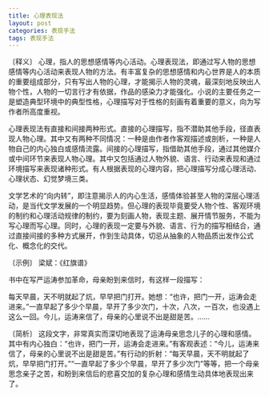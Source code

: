 ```yaml
---
title: 心理表现法
layout: post
categories: 表现手法
tags: 表现手法
---
```


〔释义〕 心理，指人的思想感情等内心活动。心理表现法，即通过写人物的思想感情等内心活动来表现人物的方法。有丰富复杂的思想感情和内心世界是人的本质的重要组成部分，只有写出人物的心理，才能揭示人物的灵魂，最深刻地反映出人物个性，人物的一切言行才有依据，作品的感染力才能强化。小说的主要任务之一是塑造典型环境中的典型性格，心理描写对于性格的刻画有着重要的意义，向为写作者所高度重视。

心理表现法有直接和间接两种形式。直接的心理描写，指不潜助其他手段，径直表现人物心理。其中又有两种不同情况：一种是由作者作客观描述或剖析，一种是人物自己的内心独白或感情流露。间接的心理描写，指借助其他手段，通过其他媒介或中间环节来表现人物心理。其中又包括通过人物外貌、语言、行动来表现和通过环境描写来表现诸种形式。有人根据表现的心理内容，把心理描写分成心理活动、心理状态、幻觉梦境三类。

文学艺术的“向内转”，即注意揭示人的内心生活，感情体验甚至人物的深层心理活动，是当代文学发展的一个明显趋势。但心理的表现毕竟要受人物个性、客观环境的制约和心理活动规律的制约，要为刻画人物，表现主题、展开情节服务，不能为写心理而写心理。同时，心理的表现一定要与外貌、语言、行为的描写相结合，通过直接间接的多种方式展开，作到生动具体，切忌从抽象的人物品质出发作公式化、概念化的交代。

〔示例〕 梁斌：《红旗谱》

书中在写严运涛参加革命，母亲盼到来信时，有这样一段描写：

每天早晨，天不明就起了炕，早早把门打开。她想：“也许，把门一开，运涛会走进来。”一直早起了多少个早晨，早开了多少次门，十次，八次，一百次，也没遇上这么一回。今儿，运涛来信了，母亲的心里说不出是甜是苦。……

〔简析〕 这段文字，非常真实而深切地表现了运涛母亲思念儿子的心理和感情。其中有内心独白：“也许，把门一开，运涛会走进来。”有客观表述：“今儿，运涛来信了，母亲的心里说不出是甜是苦。”有行动的折射：“每天早晨，天不明就起了炕，早早把门打开。”“一直早起了多少个早晨，早开了多少次门”等等，把一个母亲思念亲子之苦，和盼到来信后的悲喜交加的复杂心理和感情生动具体地表现出来了。 